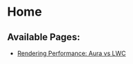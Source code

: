 # Home

## Available Pages:

-   [Rendering Performance: Aura vs
    LWC](Rendering_Performance_Aura_vs_LWC)